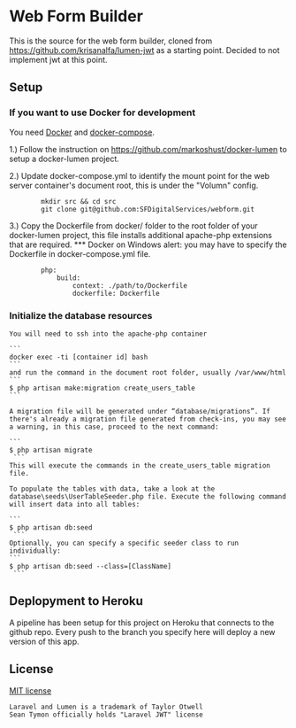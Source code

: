 # Web Form Builder 

This is the source for the web form builder, cloned from https://github.com/krisanalfa/lumen-jwt as a starting point. Decided to not implement jwt at this point.

## Setup

### If you want to use Docker for development
You need [Docker](https://github.com/docker/docker) and [docker-compose](https://github.com/docker/compose).

1.) Follow the instruction on https://github.com/markoshust/docker-lumen to setup a docker-lumen project.
       
2.) Update docker-compose.yml to identify the mount point for the web server container's document root, this is under the "Volumn" config.
```
        mkdir src && cd src
        git clone git@github.com:SFDigitalServices/webform.git
```
3.) Copy the Dockerfile from docker/ folder to the root folder of your docker-lumen project, this file installs additional apache-php extensions that are required.
    *** Docker on Windows alert: you may have to specify the Dockerfile in docker-compose.yml file.
```
        php:
            build:
                context: ./path/to/Dockerfile
                dockerfile: Dockerfile
```


### Initialize the database resources
    You will need to ssh into the apache-php container
    
    ```
    docker exec -ti [container id] bash
    ```
    and run the command in the document root folder, usually /var/www/html
    ```
    $ php artisan make:migration create_users_table
    ```

    A migration file will be generated under “database/migrations”. If there's already a migration file generated from check-ins, you may see a warning, in this case, proceed to the next command:
    
    ```
    $ php artisan migrate
     ```
    This will execute the commands in the create_users_table migration file.

    To populate the tables with data, take a look at the database\seeds\UserTableSeeder.php file. Execute the following command will insert data into all tables:

    ```
    $ php artisan db:seed
     ```
    Optionally, you can specify a specific seeder class to run individually:
    ```
    $ php artisan db:seed --class=[ClassName] 
     ```
    

## Deplopyment to Heroku

A pipeline has been setup for this project on Heroku that connects to the github repo. Every push to the branch you specify here will deploy a new version of this app. 

## License

[MIT license](http://opensource.org/licenses/MIT)

```
Laravel and Lumen is a trademark of Taylor Otwell
Sean Tymon officially holds "Laravel JWT" license
```
